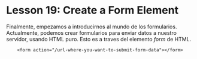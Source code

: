 # Lesson 19: Create a Form Element

Finalmente, empezamos a introducirnos al mundo de los formularios.
Actualmente, podemos crear formularios para enviar datos a nuestro servidor, usando HTML puro.
Esto es a traves del elemento _form_ de HTML.

~~~
    <form action="/url-where-you-want-to-submit-form-data"></form>
~~~

